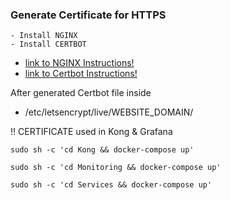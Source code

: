### Generate Certificate for HTTPS

    - Install NGINX
    - Install CERTBOT

- [link to NGINX Instructions!](https://www.digitalocean.com/community/tutorials/how-to-install-nginx-on-ubuntu-18-04-quickstart)
- [link to Certbot Instructions!](https://certbot.eff.org/lets-encrypt/ubuntubionic-nginx)

After generated Certbot file inside

- /etc/letsencrypt/live/WEBSITE_DOMAIN/

!! CERTIFICATE used in Kong & Grafana

```
sudo sh -c 'cd Kong && docker-compose up'

sudo sh -c 'cd Monitoring && docker-compose up'

sudo sh -c 'cd Services && docker-compose up'
```
